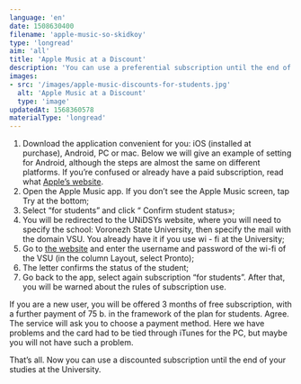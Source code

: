 ```yaml
---
language: 'en'
date: 1508630400
filename: 'apple-music-so-skidkoy'
type: 'longread'
aim: 'all'
title: 'Apple Music at a Discount'
description: 'You can use a preferential subscription until the end of your studies at the VSU'
images:
- src: '/images/apple-music-discounts-for-students.jpg'
  alt: 'Apple Music at a Discount'
  type: 'image'
updatedAt: 1568360578
materialType: 'longread'
---
```

1.  Download the application convenient for you: iOS (installed at purchase), Android, PC or mac. Below we will give an example of setting for Android, although the steps are almost the same on different platforms. If you’re confused or already have a paid subscription, read what [Apple’s website](https://support.apple.com/ru-ru/HT205928).
2.  Open the Apple Music app. If you don’t see the Apple Music screen, tap Try at the bottom;
3.  Select “for students” and click “ Confirm student status»;
4.  You will be redirected to the UNiDSYs website, where you will need to specify the school: Voronezh State University, then specify the mail with the domain VSU. You already have it if you use wi - fi at the University;
5.  Go to [the website](https://info.vsu.ru/) and enter the username and password of the wi-fi of the VSU (in the column Layout, select Pronto);
6.  The letter confirms the status of the student;
7.  Go back to the app, select again subscription “for students”. After that, you will be warned about the rules of subscription use.

If you are a new user, you will be offered 3 months of free subscription, with a further payment of 75 b. in the framework of the plan for students. Agree. The service will ask you to choose a payment method. Here we have problems and the card had to be tied through iTunes for the PC, but maybe you will not have such a problem.

That’s all. Now you can use a discounted subscription until the end of your studies at the University.
